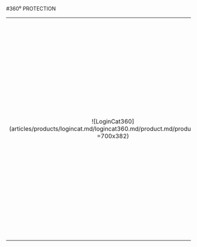 <div class="product-prod" markdown="1">
#360⁰ PROTECTION

|||
|:--:|:--:|
|![LoginCat360](articles/products/logincat.md/logincat360.md/product.md/product.en.png =700x382)| <h2 class="productheader">THE FEATURES</h2><p class="productdescription">Single sign on app with MFA, AI Based to combat AI attacks.</p><h2 class="productheader">THE DIFFERENCE</h2><p class="productdescription">Designed for the worst case scenario, to operate in an already hacked environment.</p><h2 class="productheader">THE WHY</h2><p class="productdescription">Peace of mind, it protects against every known cyberattack.</p> |
</div>